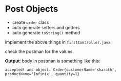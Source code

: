 # Post Objects
- create `order` class
- auto generate setters and getters
- auto generate `toString()` method

implement the above things in `firstController.java`

check the postman for the values.

**Output**: body in postman is something like this:
``` 
accepted! and object: Order{customerName='sharath', productName='Infinix', quantity=1}
```

